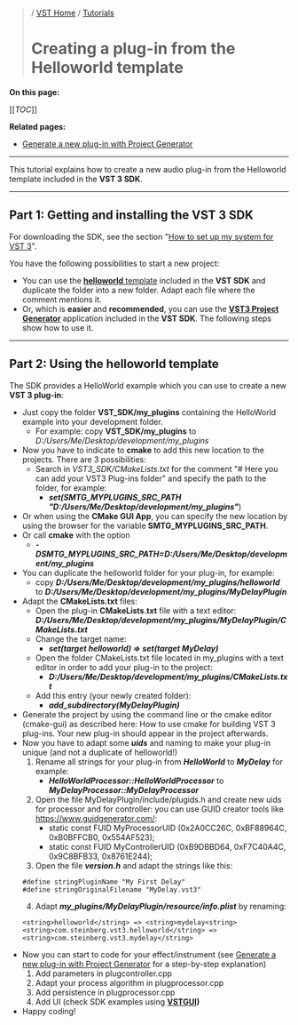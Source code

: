>/ [VST Home](../index.md) / [Tutorials](../Tutorials/Index.md)
>
># Creating a plug-in from the Helloworld template

**On this page:**

[[_TOC_]]

**Related pages:**

- [Generate a new plug-in with Project Generator](../Tutorials/Generate+new+plug-in+with+Project+Generator.md)

---

This tutorial explains how to create a new audio plug-in from the Helloworld template included in the **VST 3 SDK**.

---

## Part 1: Getting and installing the VST 3 SDK

For downloading the SDK, see the section "[How to set up my system for VST 3](../Getting+Started/How+to+setup+my+system.md)".

You have the following possibilities to start a new project:

- You can use the [**helloworld** template](../Tutorials/Creating+a+plug-in+from+the+Helloworld+template.md) included in the **VST SDK** and duplicate the folder into a new folder. Adapt each file where the comment mentions it.
- Or, which is **easier** and **recommended**, you can use the [**VST3 Project Generator**](../What+is+the+VST+3+SDK/Project+Generator.md) application included in the **VST SDK**. The following steps show how to use it.

---

## Part 2: Using the **helloworld** template

The SDK provides a HelloWorld example which you can use to create a new **VST 3 plug-in**:

- Just copy the folder **VST_SDK/my_plugins** containing the HelloWorld example into your development folder.
    - For example: copy **VST_SDK/my_plugins** to *D:/Users/Me/Desktop/development/my_plugins* <br>
- Now you have to indicate to **cmake** to add this new location to the projects. There are 3 possibilities:
    - Search in *VST3_SDK/CMakeLists.txt* for the comment "# Here you can add your VST3 Plug-ins folder" and specify the path to the folder, for example:
        - ***set(SMTG_MYPLUGINS_SRC_PATH "D:/Users/Me/Desktop/development/my_plugins"***)
- Or when using the **CMake GUI App**, you can specify the new location by using the browser for the variable **SMTG_MYPLUGINS_SRC_PATH**.
- Or call **cmake** with the option
    - ***-DSMTG_MYPLUGINS_SRC_PATH=D:/Users/Me/Desktop/development/my_plugins***<br>
- You can duplicate the helloworld folder for your plug-in, for example:
    - copy ***D:/Users/Me/Desktop/development/my_plugins/helloworld*** to ***D:/Users/Me/Desktop/development/my_plugins/MyDelayPlugin***<br>
- Adapt the **CMakeLists.txt** files:
    - Open the plug-in **CMakeLists.txt** file with a text editor: ***D:/Users/Me/Desktop/development/my_plugins/MyDelayPlugin/CMakeLists.txt***
    - Change the target name:
        - ***set(target helloworld) => set(target MyDelay)***
    - Open the folder CMakeLists.txt file located in my_plugins with a text editor in order to add your plug-in to the project:
        - ***D:/Users/Me/Desktop/development/my_plugins/CMakeLists.txt***
    - Add this entry (your newly created folder):
        - ***add_subdirectory(MyDelayPlugin)***<br>
- Generate the project by using the command line or the cmake editor (cmake-gui) as described here: How to use cmake for building VST 3 plug-ins. Your new plug-in should appear in the project afterwards.<br>
- Now you have to adapt some ***uids*** and naming to make your plug-in unique (and not a duplicate of helloworld!)
    1. Rename all strings for your plug-in from ***HelloWorld*** to ***MyDelay*** for example:
        - ***HelloWorldProcessor::HelloWorldProcessor*** to ***MyDelayProcessor::MyDelayProcessor***
    2. Open the file MyDelayPlugin/include/plugids.h and create new uids for processor and for controller: you can use GUID creator tools like <https://www.guidgenerator.com/>:
        - static const FUID MyProcessorUID (0x2A0CC26C, 0xBF88964C, 0xB0BFFCB0, 0x554AF523);
        - static const FUID MyControllerUID (0xB9DBBD64, 0xF7C40A4C, 0x9C8BFB33, 0x8761E244);
    3. Open the file ***version.h*** and adapt the strings like this:
    ```
    #define stringPluginName "My First Delay"
    #define stringOriginalFilename "MyDelay.vst3"
    ```
    4. Adapt ***my_plugins/MyDelayPlugin/resource/info.plist*** by renaming:
    ```
    <string>helloworld</string> => <string>mydelay<string>
    <string>com.steinberg.vst3.helloworld</string> =><string>com.steinberg.vst3.mydelay</string>
- Now you can start to code for your effect/instrument (see [Generate a new plug-in with Project Generator](../Tutorials/Generate+new+plug-in+with+Project+Generator.md) for a step-by-step explanation)
    1. Add parameters in plugcontroller.cpp
    2. Adapt your process algorithm in plugprocessor.cpp
    3. Add persistence in plugprocessor.cpp
    4. Add UI (check SDK examples using **[VSTGUI](../What+is+the+VST+3+SDK/VSTGUI.md))**
- Happy coding!
